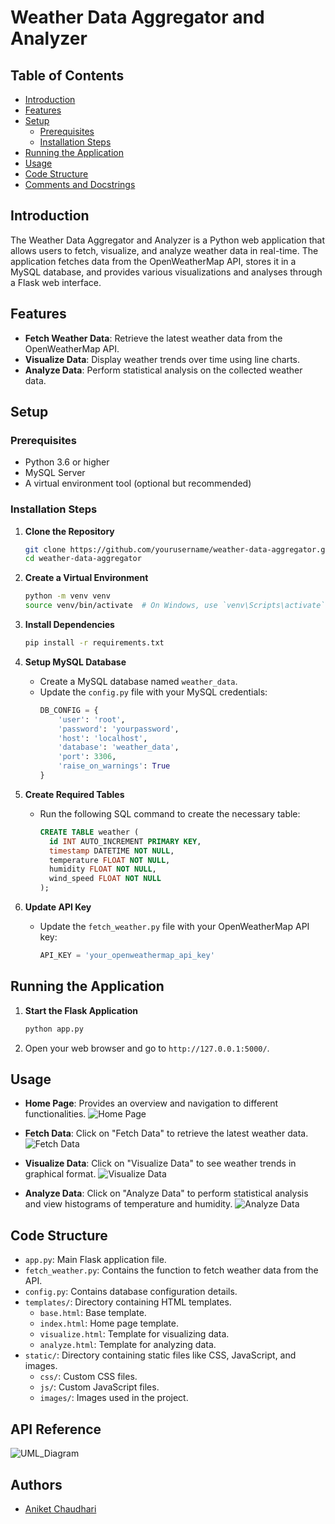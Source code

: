 # Weather Data Aggregator and Analyzer

## Table of Contents
- [Introduction](#introduction)
- [Features](#features)
- [Setup](#setup)
  - [Prerequisites](#prerequisites)
  - [Installation Steps](#installation-steps)
- [Running the Application](#running-the-application)
- [Usage](#usage)
- [Code Structure](#code-structure)
- [Comments and Docstrings](#comments-and-docstrings)

## Introduction
The Weather Data Aggregator and Analyzer is a Python web application that allows users to fetch, visualize, and analyze weather data in real-time. The application fetches data from the OpenWeatherMap API, stores it in a MySQL database, and provides various visualizations and analyses through a Flask web interface.

## Features
- **Fetch Weather Data**: Retrieve the latest weather data from the OpenWeatherMap API.
- **Visualize Data**: Display weather trends over time using line charts.
- **Analyze Data**: Perform statistical analysis on the collected weather data.

## Setup

### Prerequisites
- Python 3.6 or higher
- MySQL Server
- A virtual environment tool (optional but recommended)

### Installation Steps

1. **Clone the Repository**
    ```sh
    git clone https://github.com/yourusername/weather-data-aggregator.git
    cd weather-data-aggregator
    ```

2. **Create a Virtual Environment**
    ```sh
    python -m venv venv
    source venv/bin/activate  # On Windows, use `venv\Scripts\activate`
    ```

3. **Install Dependencies**
    ```sh
    pip install -r requirements.txt
    ```

4. **Setup MySQL Database**
    - Create a MySQL database named `weather_data`.
    - Update the `config.py` file with your MySQL credentials:
      ```python
      DB_CONFIG = {
          'user': 'root',
          'password': 'yourpassword',
          'host': 'localhost',
          'database': 'weather_data',
          'port': 3306,
          'raise_on_warnings': True
      }
      ```

5. **Create Required Tables**
    - Run the following SQL command to create the necessary table:
      ```sql
      CREATE TABLE weather (
        id INT AUTO_INCREMENT PRIMARY KEY,
        timestamp DATETIME NOT NULL,
        temperature FLOAT NOT NULL,
        humidity FLOAT NOT NULL,
        wind_speed FLOAT NOT NULL
      );
      ```

6. **Update API Key**
    - Update the `fetch_weather.py` file with your OpenWeatherMap API key:
      ```python
      API_KEY = 'your_openweathermap_api_key'
      ```

## Running the Application

1. **Start the Flask Application**
    ```sh
    python app.py
    ```

2. Open your web browser and go to `http://127.0.0.1:5000/`.

## Usage

- **Home Page**: Provides an overview and navigation to different functionalities.
  ![Home Page](https://github.com/user-attachments/assets/ed75b5ce-813f-4cfe-86d0-016401439f98)
  
- **Fetch Data**: Click on "Fetch Data" to retrieve the latest weather data.
  ![Fetch Data](https://github.com/user-attachments/assets/6a094234-a92c-45be-a055-f174443b6907)
  
- **Visualize Data**: Click on "Visualize Data" to see weather trends in graphical format.
  ![Visualize Data](https://github.com/user-attachments/assets/0a8cd602-43ad-49d0-8006-6814dc88802f)
  
- **Analyze Data**: Click on "Analyze Data" to perform statistical analysis and view histograms of temperature and humidity.
  ![Analyze Data](https://github.com/user-attachments/assets/b50651d6-41ee-407d-983c-06aac1c73b4e)

## Code Structure

- `app.py`: Main Flask application file.
- `fetch_weather.py`: Contains the function to fetch weather data from the API.
- `config.py`: Contains database configuration details.
- `templates/`: Directory containing HTML templates.
  - `base.html`: Base template.
  - `index.html`: Home page template.
  - `visualize.html`: Template for visualizing data.
  - `analyze.html`: Template for analyzing data.
- `static/`: Directory containing static files like CSS, JavaScript, and images.
  - `css/`: Custom CSS files.
  - `js/`: Custom JavaScript files.
  - `images/`: Images used in the project.

## API Reference

![UML_Diagram](https://github.com/user-attachments/assets/8cfa22b5-4919-4477-9233-0b122b7b4343)

## Authors

- [Aniket Chaudhari](https://github.com/Aniket12xfe)
